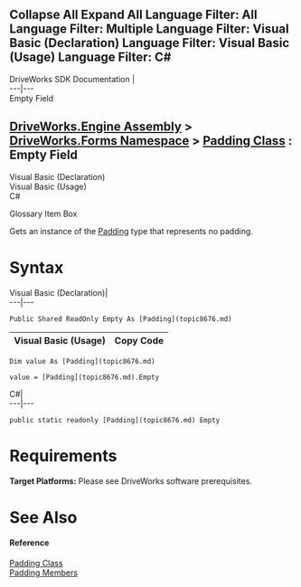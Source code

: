 Collapse All Expand All Language Filter: All  Language Filter: Multiple  Language Filter: Visual Basic (Declaration) Language Filter: Visual Basic (Usage) Language Filter: C#  
---  
DriveWorks SDK Documentation  |   
---|---  
Empty Field   
  
[DriveWorks.Engine Assembly](topic2156.md) > [DriveWorks.Forms Namespace](topic7266.md) > [Padding Class](topic8676.md) : Empty Field  
---  
  
Visual Basic (Declaration)    
Visual Basic (Usage)    
C# 

Glossary Item Box

Gets an instance of the [Padding](topic8676.md) type that represents no padding. 

# Syntax

Visual Basic (Declaration)|   
---|---  
      
    
    Public Shared ReadOnly Empty As [Padding](topic8676.md)  
  
Visual Basic (Usage)| Copy Code  
---|---  
      
    
    Dim value As [Padding](topic8676.md)
     
    value = [Padding](topic8676.md).Empty  
  
C#|   
---|---  
      
    
    public static readonly [Padding](topic8676.md) Empty  
  
# Requirements

**Target Platforms:** Please see DriveWorks software prerequisites.

# See Also

#### Reference

[Padding Class](topic8676.md)   
[Padding Members](topic8677.md)


